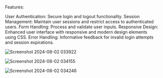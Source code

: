 Features:

User Authentication: Secure login and logout functionality.
Session Management: Maintain user sessions and restrict access to authenticated users.
Form Handling: Process and validate user inputs.
Responsive Design: Enhanced user interface with responsive and modern design elements using CSS.
Error Handling: Informative feedback for invalid login attempts and session expirations.




![Screenshot 2024-08-02 033922](https://github.com/user-attachments/assets/bee99359-25e5-4614-90fe-70d9535a3d2f)

![Screenshot 2024-08-02 034155](https://github.com/user-attachments/assets/53eaffb4-35b6-4fec-bff3-f0870bcb7564)

![Screenshot 2024-08-02 034246](https://github.com/user-attachments/assets/1701661b-fb16-4a2b-a9ce-1ecf772e46ef)

